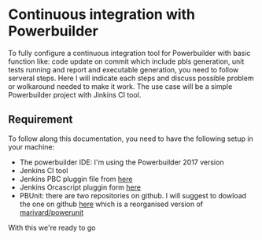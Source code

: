 # Continuous integration with Powerbuilder

To fully configure a continuous integration tool for Powerbuilder with basic function like: code update on commit which include pbls generation, unit tests running and report and executable generation, you need to follow serveral steps. Here I will indicate each steps and discuss possible problem or wolkaround needed to make it work. The use case will be a simple Powerbuilder project with Jinkins CI tool.  

## Requirement

To follow along this documentation,  you need to have the following setup in your machine:

- The powerbuilder IDE: I'm using the Powerbuilder 2017 version
- Jenkins CI tool
- Jenkins PBC pluggin file from [here](https://github.com/bruce-armstrong/pbc_compile-plugin-2019.git)
- Jenkins Orcascript pluggin form [here](https://github.com/bruce-armstrong/orcascript-plugin-2019.git)
- PBUnit: there are two repositories on github. I will suggest to dowload the one on github [here](https://github.com/mahugnon/PowerUnitHonore.git) which is  a reorganised version of [marivard/powerunit](https://github.com/marivard/powerunit.git)

With this we're ready to go 